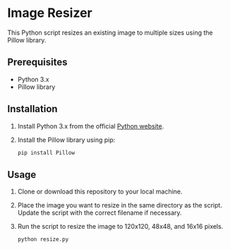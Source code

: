 # Image Resizer

This Python script resizes an existing image to multiple sizes using the Pillow library.

## Prerequisites

- Python 3.x
- Pillow library

## Installation

1. Install Python 3.x from the official [Python website](https://www.python.org/).

2. Install the Pillow library using pip:

   ```sh
   pip install Pillow

## Usage

1. Clone or download this repository to your local machine.

2. Place the image you want to resize in the same directory as the script. Update the script with the correct filename if necessary.

3. Run the script to resize the image to 120x120, 48x48, and 16x16 pixels.

   ```sh
   python resize.py

